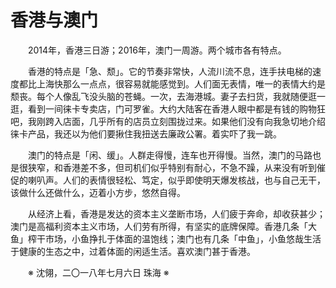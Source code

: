 # 香港与澳门

&emsp;&emsp;2014年，香港三日游；2016年，澳门一周游。两个城市各有特点。

&emsp;&emsp;香港的特点是「急、颓」。它的节奏非常快，人流川流不息，连手扶电梯的速度都比上海快那么一点点，很容易就能感觉到。人们面无表情，唯一的表情大约是颓丧。每个人像乱飞没头脑的苍蝇。一次，去海港城。妻子去扫货，我就随便逛一逛，看到一间徕卡专卖店，门可罗雀。大约大陆客在香港人眼中都是有钱的购物狂吧，我刚跨入店面，几乎所有的店员立刻围拢过来。如果他们没有向我急切地介绍徕卡产品，我还以为他们要揪住我扭送去廉政公署。着实吓了我一跳。

&emsp;&emsp;澳门的特点是「闲、缓」。人群走得慢，连车也开得慢。当然，澳门的马路也是很狭窄，和香港差不多，但司机们似乎特别有耐心，不急不躁，从来没有听到催促的喇叭声。人们的表情很轻松、笃定，似乎即使明天爆发核战，也与自己无干，该做什么还做什么，迈着小方步，悠然自得。

&emsp;&emsp;从经济上看，香港是发达的资本主义垄断市场，人们疲于奔命，却收获甚少；澳门是高福利资本主义市场，人们劳有所得，有坚实的底牌保障。香港几条「大鱼」榨干市场，小鱼挣扎于体面的温饱线；澳门也有几条「中鱼」，小鱼悠哉生活于健康的生态之中，过着体面的闲适生活。喜欢澳门甚于香港。

&emsp;&emsp;※ 沈翎，二〇一八年七月六日 珠海 ※